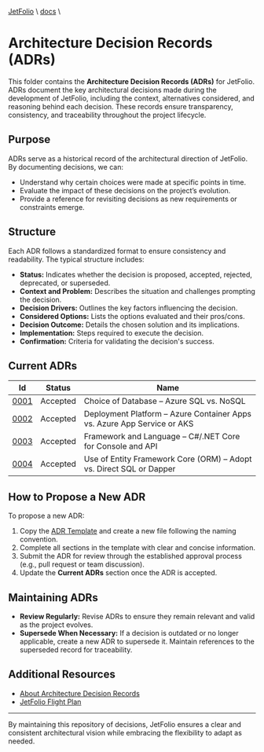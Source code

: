 [JetFolio](..\README.md) \ [docs](../README.md) \

# Architecture Decision Records (ADRs)

This folder contains the **Architecture Decision Records (ADRs)** for JetFolio. ADRs document the key architectural decisions made during the development of JetFolio, including the context, alternatives considered, and reasoning behind each decision. These records ensure transparency, consistency, and traceability throughout the project lifecycle.

## Purpose

ADRs serve as a historical record of the architectural direction of JetFolio. By documenting decisions, we can:
- Understand why certain choices were made at specific points in time.
- Evaluate the impact of these decisions on the project’s evolution.
- Provide a reference for revisiting decisions as new requirements or constraints emerge.

## Structure

Each ADR follows a standardized format to ensure consistency and readability. The typical structure includes:
- **Status:** Indicates whether the decision is proposed, accepted, rejected, deprecated, or superseded.
- **Context and Problem:** Describes the situation and challenges prompting the decision.
- **Decision Drivers:** Outlines the key factors influencing the decision.
- **Considered Options:** Lists the options evaluated and their pros/cons.
- **Decision Outcome:** Details the chosen solution and its implications.
- **Implementation:** Steps required to execute the decision.
- **Confirmation:** Criteria for validating the decision's success.

## Current ADRs

| Id                                           | Status   | Name                                                         |
| -------------------------------------------- | -------- | ------------------------------------------------------------ |
| [0001](0001-choice-of-database.md)           | Accepted | Choice of Database – Azure SQL vs. NoSQL                     |
| [0002](0002-deployment-platform.md)          | Accepted | Deployment Platform – Azure Container Apps vs. Azure App Service or AKS |
| [0003](0003-framework-and-language.md)       | Accepted | Framework and Language – C#/.NET Core for Console and API    |
| [0004](0004-use-of-entity-framework-core.md) | Accepted | Use of Entity Framework Core (ORM) – Adopt vs. Direct SQL or Dapper |

## How to Propose a New ADR

To propose a new ADR:
1. Copy the [ADR Template](./adr-template.md) and create a new file following the naming convention.
2. Complete all sections in the template with clear and concise information.
3. Submit the ADR for review through the established approval process (e.g., pull request or team discussion).
4. Update the **Current ADRs** section once the ADR is accepted.

## Maintaining ADRs

- **Review Regularly:** Revise ADRs to ensure they remain relevant and valid as the project evolves.
- **Supersede When Necessary:** If a decision is outdated or no longer applicable, create a new ADR to supersede it. Maintain references to the superseded record for traceability.

## Additional Resources

- [About Architecture Decision Records](https://adr.github.io/)
- [JetFolio Flight Plan](../JetFolio-Flight-Plan.md)

---

By maintaining this repository of decisions, JetFolio ensures a clear and consistent architectural vision while embracing the flexibility to adapt as needed.